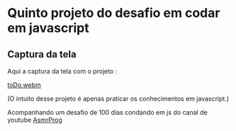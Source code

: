 # Quinto projeto do desafio em codar em javascript



## Captura da tela
Aqui a captura da tela com o projeto :

[toDo.webm](https://github.com/77971904/-Desafio-de-codar-em-javascript14/assets/108705247/6760d7cd-fbed-406c-a9f9-a9c3b936fc20)

(O intuito desse projeto é apenas praticar os conhecimentos em javascript.)

Acompanhando um desafio de 100 dias condando em js do canal de youtube <a href="youtube.com/channel/UCJqXkOwrq7uBn-sn_Fvce9Q?sub_confirmation=1">AsmrProg</a>
